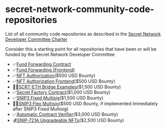 # secret-network-community-code-repositories
List of all community code repositories as described in the [Secret Network Developer Committee Charter ](https://docs.google.com/document/d/1yJOpIaCm_hjQ4BZYZm1_dZThJkNdZMnZrq7GLUbcAHA/edit#)

Consider this a starting point for all repositories that have been or will be funded by the Secret Network Developer Committee

* ✅[Fund Forwarding Contract](https://github.com/luminaryphi/fund-forwarding)
* ✅[Fund Forwarding (Frontend)](https://github.com/Xiphiar/fund-forwarding-frontend)
* ✅[NFT Authorization](https://github.com/srdtrk/nft-authorization)($500 USD Bounty)
* ✅[NFT Authorization Frontend](https://github.com/zorostang/nft-authorization-front-end)($500 USD Bounty)
* 🧑‍💻[SCRT-ETH Bridge Examples](https://github.com/kromsten/scrt-eth-bridge-examples)($1,500 USD Bounty)
* ✅[Secret Factory Contract](https://github.com/srdtrk/secret-factory-contract)($1,000 USD Bounty)
* ✅[SNIP3 Fixed Multisig](https://github.com/kent-3/snip3-fixed-multisig)($1,500 USD Bounty)
* 🧑‍💻[SNIP3 Flex Multisig](https://github.com/zorostang/snip3-flex-multisig)($500 USD Bounty, if implemented immediately after SNIP3 Fixed Multisig)
* ✅[Automatic Contract Verifier](https://github.com/digiline-io/secret-contract-verifier)($3,000 USD Bounty)
* 💰[SNIP-721A Upgradeable NFTs](https://github.com/zorostang/secret-upgradable-nfts)($2,500 USD Bounty)
